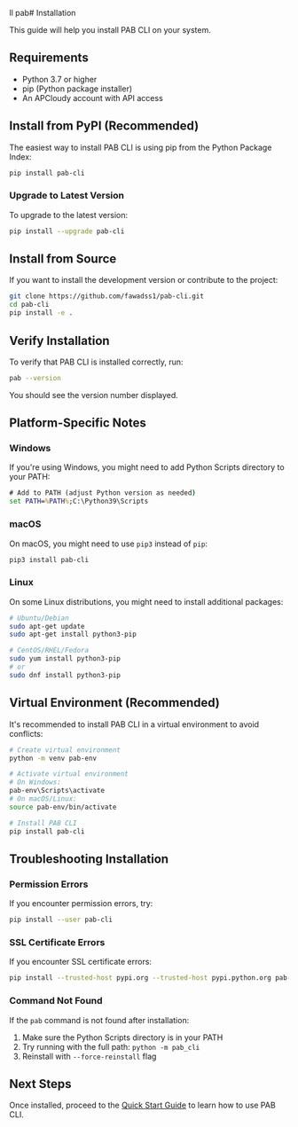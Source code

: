 ll pab# Installation

This guide will help you install PAB CLI on your system.

## Requirements

- Python 3.7 or higher
- pip (Python package installer)
- An APCloudy account with API access

## Install from PyPI (Recommended)

The easiest way to install PAB CLI is using pip from the Python Package Index:

```bash
pip install pab-cli
```

### Upgrade to Latest Version

To upgrade to the latest version:

```bash
pip install --upgrade pab-cli
```

## Install from Source

If you want to install the development version or contribute to the project:

```bash
git clone https://github.com/fawadss1/pab-cli.git
cd pab-cli
pip install -e .
```

## Verify Installation

To verify that PAB CLI is installed correctly, run:

```bash
pab --version
```

You should see the version number displayed.

## Platform-Specific Notes

### Windows

If you're using Windows, you might need to add Python Scripts directory to your PATH:

```cmd
# Add to PATH (adjust Python version as needed)
set PATH=%PATH%;C:\Python39\Scripts
```

### macOS

On macOS, you might need to use `pip3` instead of `pip`:

```bash
pip3 install pab-cli
```

### Linux

On some Linux distributions, you might need to install additional packages:

```bash
# Ubuntu/Debian
sudo apt-get update
sudo apt-get install python3-pip

# CentOS/RHEL/Fedora
sudo yum install python3-pip
# or
sudo dnf install python3-pip
```

## Virtual Environment (Recommended)

It's recommended to install PAB CLI in a virtual environment to avoid conflicts:

```bash
# Create virtual environment
python -m venv pab-env

# Activate virtual environment
# On Windows:
pab-env\Scripts\activate
# On macOS/Linux:
source pab-env/bin/activate

# Install PAB CLI
pip install pab-cli
```

## Troubleshooting Installation

### Permission Errors

If you encounter permission errors, try:

```bash
pip install --user pab-cli
```

### SSL Certificate Errors

If you encounter SSL certificate errors:

```bash
pip install --trusted-host pypi.org --trusted-host pypi.python.org pab-cli
```

### Command Not Found

If the `pab` command is not found after installation:

1. Make sure the Python Scripts directory is in your PATH
2. Try running with the full path: `python -m pab_cli`
3. Reinstall with `--force-reinstall` flag

## Next Steps

Once installed, proceed to the [Quick Start Guide](quickstart.md) to learn how to use PAB CLI.
